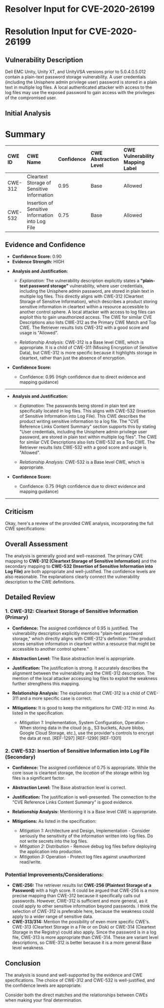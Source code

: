 # Resolver Input for CVE-2020-26199

# Resolution Input for CVE-2020-26199

## Vulnerability Description
Dell EMC Unity, Unity XT, and UnityVSA versions prior to 5.0.4.0.5.012 contain a plain-text password storage vulnerability. A user credentials (including the Unisphere admin privilege user) password is stored in a plain text in multiple log files. A local authenticated attacker with access to the log files may use the exposed password to gain access with the privileges of the compromised user.

## Initial Analysis
# Summary
| CWE ID  | CWE Name                                        | Confidence | CWE Abstraction Level | CWE Vulnerability Mapping Label | CWE-Vulnerability Mapping Notes |
| :-------- | :---------------------------------------------- | :--------- | :-------------------- | :------------------------------ | :------------------------------ |
| CWE-312 | Cleartext Storage of Sensitive Information | 0.95       | Base                  | Allowed                        | Primary CWE                       |
| CWE-532 | Insertion of Sensitive Information into Log File | 0.75       | Base                  | Allowed                         | Secondary Candidate             |

## Evidence and Confidence

*   **Confidence Score:** 0.90
*   **Evidence Strength:** HIGH

- **Analysis and Justification:**  
  - *Explanation:* The vulnerability description explicitly states a **"plain-text password storage"** vulnerability, where user credentials, including the Unisphere admin password, are stored in plain text in multiple log files. This directly aligns with CWE-312 (Cleartext Storage of Sensitive Information), which describes a product storing sensitive information in cleartext within a resource accessible to another control sphere. A local attacker with access to log files can exploit this to gain unauthorized access. The CWE for similar CVE Descriptions also lists CWE-312 as the Primary CWE Match and Top CWE. The Retriever results lists CWE-312 with a good score and usage is "Allowed".
  
  - *Relationship Analysis:* CWE-312 is a Base level CWE, which is appropriate. It is a child of CWE-311 (Missing Encryption of Sensitive Data), but CWE-312 is more specific because it highlights storage in cleartext, rather than just the absence of encryption.

- **Confidence Score:**  
  - Confidence: 0.95 (High confidence due to direct evidence and mapping guidance)

---
- **Analysis and Justification:**  
  - *Explanation:* The passwords being stored in plain text are specifically located in log files. This aligns with CWE-532 (Insertion of Sensitive Information into Log File). This CWE describes the product writing sensitive information to a log file. The "CVE Reference Links Content Summary" section supports this by stating "User credentials, including the Unisphere admin privilege user password, are stored in plain text within multiple log files". The CWE for similar CVE Descriptions also lists CWE-532 as a Top CWE. The Retriever results lists CWE-532 with a good score and usage is "Allowed".
  
  - *Relationship Analysis:* CWE-532 is a Base level CWE, which is appropriate.

- **Confidence Score:**  
  - Confidence: 0.75 (High confidence due to direct evidence and mapping guidance)

---

## Criticism
Okay, here's a review of the provided CWE analysis, incorporating the full CWE specifications:

## Overall Assessment

The analysis is generally good and well-reasoned. The primary CWE mapping to **CWE-312 (Cleartext Storage of Sensitive Information)** and the secondary mapping to **CWE-532 (Insertion of Sensitive Information into Log File)** are both appropriate and well-justified. The confidence levels are also reasonable. The explanations clearly connect the vulnerability description to the CWE definitions.

## Detailed Review

### 1. CWE-312: Cleartext Storage of Sensitive Information (Primary)

*   **Confidence:** The assigned confidence of 0.95 is justified. The vulnerability description explicitly mentions "plain-text password storage," which directly aligns with CWE-312's definition: "The product stores sensitive information in cleartext within a resource that might be accessible to another control sphere."

*   **Abstraction Level:** The Base abstraction level is appropriate.

*   **Justification:** The justification is strong.  It accurately describes the alignment between the vulnerability and the CWE-312 description. The mention of the local attacker accessing log files to exploit the weakness further strengthens this mapping.

*   **Relationship Analysis:** The explanation that CWE-312 is a child of CWE-311 and a more specific case is correct.

*   **Mitigations:** It is good to keep the mitigations for CWE-312 in mind. As listed in the specification:
    *   *Mitigation 1:* Implementation, System Configuration, Operation - When storing data in the cloud (e.g., S3 buckets, Azure blobs, Google Cloud Storage, etc.), use the provider's controls to encrypt the data at rest. [REF-1297] [REF-1299] [REF-1301]

### 2. CWE-532: Insertion of Sensitive Information into Log File (Secondary)

*   **Confidence:** The assigned confidence of 0.75 is appropriate. While the core issue is cleartext storage, the *location* of the storage within log files is a significant factor.

*   **Abstraction Level:** The Base abstraction level is correct.

*   **Justification:** The justification is well-presented. The connection to the "CVE Reference Links Content Summary" is good evidence.

*   **Relationship Analysis:**  Mentioning it is a Base level CWE is appropriate.

*   **Mitigations:** As listed in the specification:
    *   *Mitigation 1:* Architecture and Design, Implementation - Consider seriously the sensitivity of the information written into log files. Do not write secrets into the log files.
    *   *Mitigation 2:* Distribution - Remove debug log files before deploying the application into production.
    *   *Mitigation 3:* Operation - Protect log files against unauthorized read/write.

### Potential Improvements/Considerations:
*   **CWE-256:** The retriever results list **CWE-256 (Plaintext Storage of a Password)** with a high score. It could be argued that CWE-256 is a more precise mapping than CWE-312 because it specifically calls out passwords.  However, CWE-312 is sufficient and more general, as it could apply to other sensitive information beyond passwords. I think the selection of CWE-312 is preferable here, because the weakness could apply to a wider range of sensitive data.
*   **CWE-313/314:** Mention the possibility of even more specific CWE's. CWE-313 (Cleartext Storage in a File or on Disk) or CWE-314 (Cleartext Storage in the Registry) could also apply.  Since the password is in a log file, CWE-313 is more appropriate than CWE-314. These are variant level descriptions, so CWE-312 is better because it is a more general Base level weakness.

## Conclusion

The analysis is sound and well-supported by the evidence and CWE specifications. The choice of CWE-312 and CWE-532 is well-justified, and the confidence levels are appropriate.

Consider both the direct matches and the relationships between CWEs
when making your final determination.
        